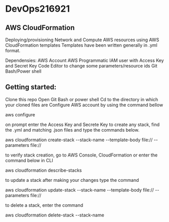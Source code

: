 # DevOps216921

## AWS CloudFormation
Deploying/provisioning Network and Compute AWS resources using AWS CloudFormation templates
Templates have been written generally in .yml format.

Dependensies:
AWS Account
AWS Programmatic IAM user with Access Key and Secret Key
Code Editor to change some parameters/resource ids
Git Bash/Power shell

## Getting started:
Clone this repo
Open Git Bash or power shell
Cd to the directory in which your cloned files are
Configure AWS account by using the command bellow

  aws configure

on prompt enter the Access Key and Secrete Key
to create any stack, find the <template-body>.yml and matching <parameter>.json files and type the commands below.

  aws cloudformation create-stack --stack-name <value> --template-body file://<value> --parameters file://<value>

to verify stack creation, go to AWS Console, CloudFormation or enter the command below in CLI

  aws cloudformation describe-stacks 

to update a stack after making your changes type the command

  aws cloudformation update-stack --stack-name <value> --template-body file://<value> --parameters file://<value>

to delete a stack, enter the command

  aws cloudformation delete-stack --stack-name <value>



